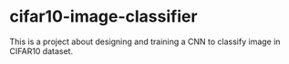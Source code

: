 # cifar10-image-classifier
This is a project about designing and training a CNN to classify image in CIFAR10 dataset.  
